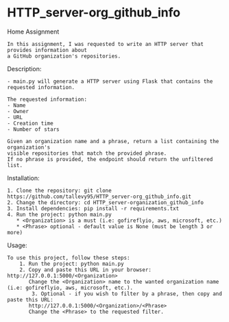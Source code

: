 # HTTP_server-org_github_info
Home Assignment

	In this assignment, I was requested to write an HTTP server that provides information about
	a GitHub organization's repositories.


Description:
	
	- main.py will generate a HTTP server using Flask that contains the requested information.

	The requested information:
	- Name
	- Owner
	- URL
	- Creation time
	- Number of stars

	Given an organization name and a phrase, return a list containing the organization's
	visible repositories that match the provided phrase. 
 	If no phrase is provided, the endpoint should return the unfiltered list.

Installation:
	
	1. Clone the repository: git clone https://github.com/tallevy95/HTTP_server-org_github_info.git
	2. Change the directory: cd HTTP_server-organization_github_info
	3. Install dependencies: pip install -r requirements.txt
	4. Run the project: python main.py
	   * <Organization> is a must (i.e: gofireflyio, aws, microsoft, etc.)
	   * <Phrase> optional - default value is None (must be length 3 or more)

Usage:
	
	To use this project, follow these steps:
		1. Run the project: python main.py
		2. Copy and paste this URL in your browser: http://127.0.0.1:5000/<Organization>
  		   Change the <Organization> name to the wanted organization name (i.e: gofireflyio, aws, microsoft, etc.).
       		3. Optional - if you wish to filter by a phrase, then copy and paste this URL: 
	 	   http://127.0.0.1:5000/<Organization>/<Phrase>
		   Change the <Phrase> to the requested filter.
